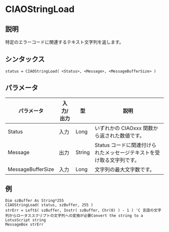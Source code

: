 # CIAOStringLoad

## 説明
特定のエラーコードに関連するテキスト文字列を返します。

## シンタックス
```
status = CIAOStringLoad( <Status>, <Message>, <MessageBufferSize> )
```

## パラメータ
| パラメータ | 入力/出力 | 型 | 説明 |
| --- | --- | --- | --- |
| Status | 入力 | Long | いずれかの CIAOxxx 関数から返された数値です。 |
| Message | 出力 | String | Status コードに関連付けられたメッセージテキストを受け取る文字列です。 |
| MessageBufferSize | 入力 | Long | 文字列の最大文字数です。 |

## 例
```
Dim szBuffer As String*255
CIAOStringLoad( status, szBuffer, 255 )
strErr = Left$( szBuffer, Instr( szBuffer, Chr(0) ) - 1 ) 'C 言語の文字列からロータススクリプトの文字列への変換が必要Convert the string to a LotusScript string
MessageBox strErr
```